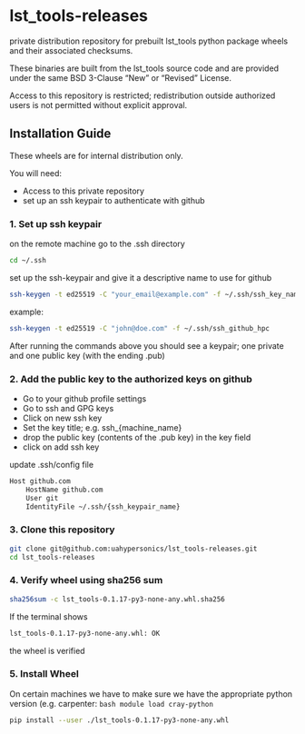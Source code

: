 # lst_tools-releases
private distribution repository for prebuilt lst_tools python package wheels and their associated checksums.

These binaries are built from the lst_tools source code and are provided under the same BSD 3-Clause “New” or “Revised” License.

Access to this repository is restricted; redistribution outside authorized users is not permitted without explicit approval.

## Installation Guide

These wheels are for internal distribution only.

You will need:
- Access to this private repository
- set up an ssh keypair to authenticate with github

### 1. Set up ssh keypair
on the remote machine go to the .ssh directory
```bash
cd ~/.ssh
```
set up the ssh-keypair and give it a descriptive name to use for github
```bash
ssh-keygen -t ed25519 -C "your_email@example.com" -f ~/.ssh/ssh_key_name
```
example:
```bash
ssh-keygen -t ed25519 -C "john@doe.com" -f ~/.ssh/ssh_github_hpc
```

After running the commands above you should see a keypair; one private and one public key (with the ending .pub)

### 2. Add the public key to the authorized keys on github
- Go to your github profile settings
- Go to ssh and GPG keys
- Click on new ssh key
- Set the key title; e.g. ssh_{machine_name}
- drop the public key (contents of the .pub key) in the key field
- click on add ssh key

update .ssh/config file

```bash
Host github.com
    HostName github.com
    User git
    IdentityFile ~/.ssh/{ssh_keypair_name}
```

### 3. Clone this repository
```bash
git clone git@github.com:uahypersonics/lst_tools-releases.git
cd lst_tools-releases
```

### 4. Verify wheel using sha256 sum
```bash
sha256sum -c lst_tools-0.1.17-py3-none-any.whl.sha256
```

If the terminal shows
```bash
lst_tools-0.1.17-py3-none-any.whl: OK
```

the wheel is verified

### 5. Install Wheel

On certain machines we have to make sure we have the appropriate python version (e.g. carpenter: ```bash module load cray-python```

```bash
pip install --user ./lst_tools-0.1.17-py3-none-any.whl
```


